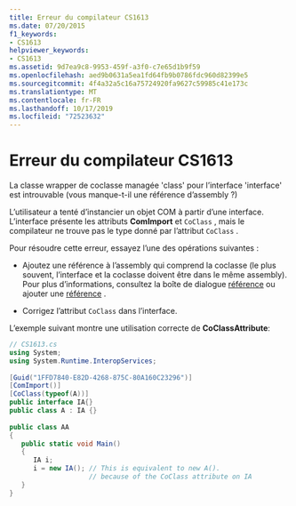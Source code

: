 ```yaml
---
title: Erreur du compilateur CS1613
ms.date: 07/20/2015
f1_keywords:
- CS1613
helpviewer_keywords:
- CS1613
ms.assetid: 9d7ea9c8-9953-459f-a3f0-c7e65d1b9f59
ms.openlocfilehash: aed9b0631a5ea1fd64fb9b0786fdc960d82399e5
ms.sourcegitcommit: 4f4a32a5c16a75724920fa9627c59985c41e173c
ms.translationtype: MT
ms.contentlocale: fr-FR
ms.lasthandoff: 10/17/2019
ms.locfileid: "72523632"
---
```

# <a name="compiler-error-cs1613"></a>Erreur du compilateur CS1613
La classe wrapper de coclasse managée 'class' pour l’interface 'interface' est introuvable (vous manque-t-il une référence d’assembly ?)  
  
 L’utilisateur a tenté d’instancier un objet COM à partir d’une interface. L’interface présente les attributs **ComImport** et `CoClass` , mais le compilateur ne trouve pas le type donné par l’attribut `CoClass` .  
  
 Pour résoudre cette erreur, essayez l’une des opérations suivantes :  
  
- Ajoutez une référence à l’assembly qui comprend la coclasse (le plus souvent, l’interface et la coclasse doivent être dans le même assembly). Pour plus d’informations, consultez la boîte de dialogue [référence](../language-reference/compiler-options/reference-compiler-option.md) ou ajouter une [référence](/visualstudio/ide/how-to-add-or-remove-references-by-using-the-reference-manager) .  
  
- Corrigez l’attribut `CoClass` dans l’interface.  
  
 L’exemple suivant montre une utilisation correcte de **CoClassAttribute**:  
  
```csharp  
// CS1613.cs  
using System;  
using System.Runtime.InteropServices;  
  
[Guid("1FFD7840-E82D-4268-875C-80A160C23296")]  
[ComImport()]  
[CoClass(typeof(A))]  
public interface IA{}  
public class A : IA {}  
  
public class AA  
{  
   public static void Main()  
   {  
      IA i;  
      i = new IA(); // This is equivalent to new A().  
                    // because of the CoClass attribute on IA  
   }  
}  
```

